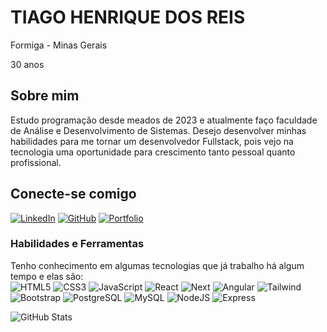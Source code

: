 # TIAGO HENRIQUE DOS REIS

Formiga - Minas Gerais

30 anos


## Sobre mim

Estudo programação desde meados de 2023 e atualmente faço faculdade de Análise e Desenvolvimento de Sistemas. Desejo desenvolver minhas habilidades para me tornar um desenvolvedor Fullstack, pois vejo na tecnologia uma oportunidade para crescimento tanto pessoal quanto profissional. 




## Conecte-se comigo

[![LinkedIn](https://img.shields.io/badge/LinkedIn-0077B5?style=for-the-badge&logo=linkedin&logoColor=white)](https://www.linkedin.com/in/tiagotpk/)
[![GitHub](https://img.shields.io/badge/GitHub-100000?style=for-the-badge&logo=github&logoColor=white)](https://github.com/Tiagotpk)
[![Portfolio](https://img.shields.io/badge/Portfolio-1ed760?style=for-the-badge&logo=todoist&logoColor=white)](https://tiagotpk-portfolio-page.vercel.app/)

### Habilidades e Ferramentas

Tenho conhecimento em algumas tecnologias que já trabalho há algum tempo e elas são: <br>
![HTML5](https://img.shields.io/badge/HTML5-E34F26?style=for-the-badge&logo=html5&logoColor=white)
![CSS3](https://img.shields.io/badge/CSS3-1572B6?style=for-the-badge&logo=css3&logoColor=white)
![JavaScript](https://img.shields.io/badge/JavaScript-F7DF1E?style=for-the-badge&logo=javascript&logoColor=black)
![React](https://img.shields.io/badge/React-20232A?style=for-the-badge&logo=react&logoColor=61DAFB)
![Next](https://img.shields.io/badge/Next-black?style=for-the-badge&logo=next.js&logoColor=white)
![Angular](https://img.shields.io/badge/Angular-DD0031?style=for-the-badge&logo=angular&logoColor=white)
![Tailwind](https://img.shields.io/badge/tailwindcss-%2338B2AC.svg?style=for-the-badge&logo=tailwind-css&logoColor=white)
![Bootstrap](https://img.shields.io/badge/-boostrap-0D1117?style=for-the-badge&logo=bootstrap&labelColor=0D1117)
![PostgreSQL](https://img.shields.io/badge/PostgreSQL-000?style=for-the-badge&logo=postgresql)
![MySQL](https://img.shields.io/badge/MySQL-00000F?style=for-the-badge&logo=mysql&logoColor=white)
![NodeJS](https://img.shields.io/badge/node.js-6DA55F?style=for-the-badge&logo=node.js&logoColor=white)
![Express](https://img.shields.io/badge/express.js-%23404d59.svg?style=for-the-badge&logo=express&logoColor=%2361DAFB)



 ![GitHub Stats](https://github-readme-stats.vercel.app/api?username=Tiagotpk&theme=transparent&bg_color=000&border_color=1ed760&show_icons=true&icon_color=1ed760&title_color=1ed760&text_color=FFF)

